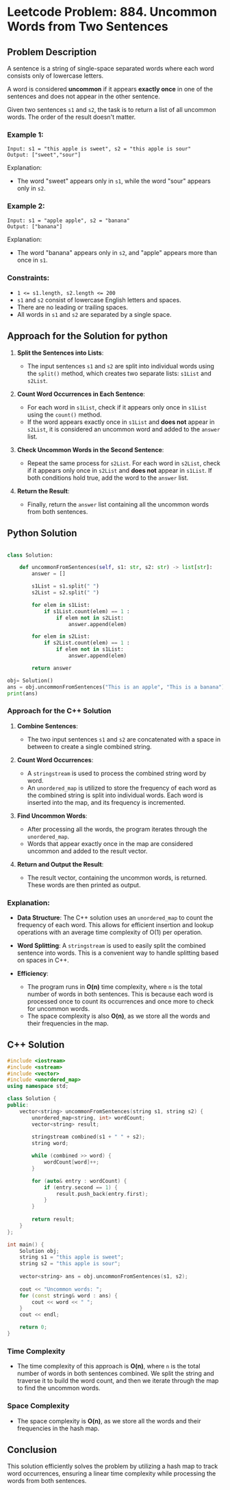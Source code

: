 
# Leetcode Problem: 884. Uncommon Words from Two Sentences

## Problem Description

A sentence is a string of single-space separated words where each word consists only of lowercase letters.

A word is considered **uncommon** if it appears **exactly once** in one of the sentences and does not appear in the other sentence.

Given two sentences `s1` and `s2`, the task is to return a list of all uncommon words. The order of the result doesn't matter.

### Example 1:
```
Input: s1 = "this apple is sweet", s2 = "this apple is sour"
Output: ["sweet","sour"]
```
Explanation: 
- The word "sweet" appears only in `s1`, while the word "sour" appears only in `s2`.

### Example 2:
```
Input: s1 = "apple apple", s2 = "banana"
Output: ["banana"]
```
Explanation: 
- The word "banana" appears only in `s2`, and "apple" appears more than once in `s1`.

### Constraints:
- `1 <= s1.length, s2.length <= 200`
- `s1` and `s2` consist of lowercase English letters and spaces.
- There are no leading or trailing spaces.
- All words in `s1` and `s2` are separated by a single space.

## Approach for the Solution for python

1. **Split the Sentences into Lists**:
   - The input sentences `s1` and `s2` are split into individual words using the `split()` method, which creates two separate lists: `s1List` and `s2List`.

2. **Count Word Occurrences in Each Sentence**:
   - For each word in `s1List`, check if it appears only once in `s1List` using the `count()` method.
   - If the word appears exactly once in `s1List` and **does not** appear in `s2List`, it is considered an uncommon word and added to the `answer` list.

3. **Check Uncommon Words in the Second Sentence**:
   - Repeat the same process for `s2List`. For each word in `s2List`, check if it appears only once in `s2List` and **does not** appear in `s1List`. If both conditions hold true, add the word to the `answer` list.

4. **Return the Result**:
   - Finally, return the `answer` list containing all the uncommon words from both sentences.


## Python Solution

```python

class Solution:

    def uncommonFromSentences(self, s1: str, s2: str) -> list[str]:
        answer = []

        s1List = s1.split(" ")
        s2List = s2.split(" ")

        for elem in s1List:
            if s1List.count(elem) == 1 :
                if elem not in s2List:
                    answer.append(elem)

        for elem in s2List:
            if s2List.count(elem) == 1 :
                if elem not in s1List:
                    answer.append(elem)

        return answer

obj= Solution()
ans = obj.uncommonFromSentences("This is an apple", "This is a banana")
print(ans)

```

### Approach for the C++ Solution

1. **Combine Sentences**:
   - The two input sentences `s1` and `s2` are concatenated with a space in between to create a single combined string.

2. **Count Word Occurrences**:
   - A `stringstream` is used to process the combined string word by word.
   - An `unordered_map` is utilized to store the frequency of each word as the combined string is split into individual words. Each word is inserted into the map, and its frequency is incremented.

3. **Find Uncommon Words**:
   - After processing all the words, the program iterates through the `unordered_map`.
   - Words that appear exactly once in the map are considered uncommon and added to the result vector.

4. **Return and Output the Result**:
   - The result vector, containing the uncommon words, is returned. These words are then printed as output.

### Explanation:

- **Data Structure**: The C++ solution uses an `unordered_map` to count the frequency of each word. This allows for efficient insertion and lookup operations with an average time complexity of O(1) per operation.
  
- **Word Splitting**: A `stringstream` is used to easily split the combined sentence into words. This is a convenient way to handle splitting based on spaces in C++.

- **Efficiency**: 
   - The program runs in **O(n)** time complexity, where `n` is the total number of words in both sentences. This is because each word is processed once to count its occurrences and once more to check for uncommon words.
   - The space complexity is also **O(n)**, as we store all the words and their frequencies in the map.


## C++ Solution

```cpp
#include <iostream>
#include <sstream>
#include <vector>
#include <unordered_map>
using namespace std;

class Solution {
public:
    vector<string> uncommonFromSentences(string s1, string s2) {
        unordered_map<string, int> wordCount;
        vector<string> result;
        
        stringstream combined(s1 + " " + s2);
        string word;

        while (combined >> word) {
            wordCount[word]++;
        }

        for (auto& entry : wordCount) {
            if (entry.second == 1) {
                result.push_back(entry.first);
            }
        }
        
        return result;
    }
};

int main() {
    Solution obj;
    string s1 = "this apple is sweet";
    string s2 = "this apple is sour";
    
    vector<string> ans = obj.uncommonFromSentences(s1, s2);
    
    cout << "Uncommon words: ";
    for (const string& word : ans) {
        cout << word << " ";
    }
    cout << endl;

    return 0;
}

```




### Time Complexity
- The time complexity of this approach is **O(n)**, where `n` is the total number of words in both sentences combined. We split the string and traverse it to build the word count, and then we iterate through the map to find the uncommon words.

### Space Complexity
- The space complexity is **O(n)**, as we store all the words and their frequencies in the hash map.

## Conclusion
This solution efficiently solves the problem by utilizing a hash map to track word occurrences, ensuring a linear time complexity while processing the words from both sentences.
